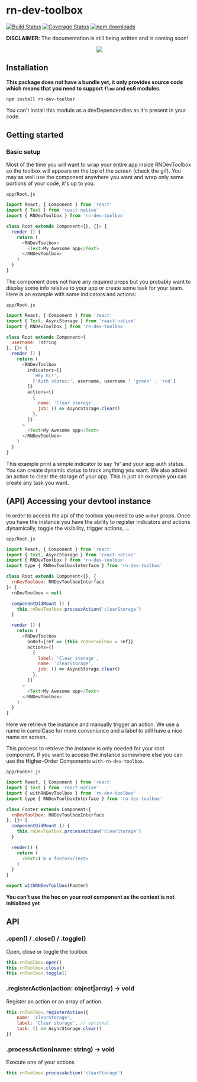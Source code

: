 # rn-dev-toolbox

[![Build Status](https://travis-ci.org/mbret/rn-dev-toolbox.svg?branch=master)](https://travis-ci.org/mbret/rn-dev-toolbox)
[![Coverage Status](https://coveralls.io/repos/github/mbret/rn-dev-toolbox/badge.svg?branch=master)](https://coveralls.io/github/mbret/rn-dev-toolbox?branch=master)
[![npm downloads](https://img.shields.io/npm/dt/rn-dev-toolbox.svg)](https://www.npmjs.com/package/rn-dev-toolbox)

**DISCLAIMER:** The documentation is still being written and is coming soon!

<p align="center">
  <img src="https://github.com/mbret/rn-dev-toolbox/raw/master/docs/demo.gif">
</p>


## Installation
**This package does not have a bundle yet, it only provides source code which means that you need to support `flow` and es6 modules.**
```
npm install rn-dev-toolbar
```
You can't install this module as a devDependendies as it's present in your code.


## Getting started
### Basic setup
Most of the time you will want to wrap your entire app inside RNDevToolbox so the
toolbox will appears on the top of the screen (check the gif). You may as well use the component anywhere you want
and wrap only some portions of your code, it's up to you.

`app/Root.js`
````javascript
import React, { Component } from 'react'
import { Text } from 'react-native'
import { RNDevToolbox } from 'rn-dev-toolbox'

class Root extends Component<{}, {}> {
  render () {
    return (
      <RNDevToolbox>
        <Text>My Awesome app</Text>
      </RNDevToolbox>
    )
  }
}
````
The component does not have any required props but you probably want to display some info relative to
your app or create some task for your team. Here is an example with some indicators and actions:

`app/Root.js`
````javascript
import React, { Component } from 'react'
import { Text, AsyncStorage } from 'react-native'
import { RNDevToolbox } from 'rn-dev-toolbox'

class Root extends Component<{
  username: ?string
}, {}> {
  render () {
    return (
      <RNDevToolbox
        indicators={[
          'Hey hi!',
          ['Auth status:', username, username ? 'green' : 'red']
        ]}
        actions={[
          {
            name: 'Clear storage',
            job: () => AsyncStorage.clear()
          },
        ]}
      >
        <Text>My Awesome app</Text>
      </RNDevToolbox>
    )
  }
}
````
This example print a simple indicator to say 'hi' and your app auth status. You can create dynamic status to track anything you want.
We also added an action to clear the storage of your app. This is just an example you can create any task you want.

## (API) Accessing your devtool instance
In order to access the api of the toolbox you need to use `onRef` props. Once you have the instance you have the ability
to register indicators and actions dynamically, toggle the visibility, trigger actions, ...

`app/Root.js`
````javascript
import React, { Component } from 'react'
import { Text, AsyncStorage } from 'react-native'
import { RNDevToolbox } from 'rn-dev-toolbox'
import type { RNDevToolboxInterface } from 'rn-dev-toolbox'

class Root extends Component<{}, {
  rnDevToolbox: RNDevToolboxInterface
}> {
  rnDevToolbox = null

  componentDidMount () {
    this.rnDevToolbox.processAction('clearStorage')
  }

  render () {
    return (
      <RNDevToolbox
        onRef={ref => {this.rnDevToolbox = ref}}
        actions={[
          {
            label: 'Clear storage',
            name: 'clearStorage',
            job: () => AsyncStorage.clear()
          },
        ]}
      >
        <Text>My Awesome app</Text>
      </RNDevToolbox>
    )
  }
}
````
Here we retrieve the instance and manually trigger an action. We use a name in camelCase for more
conveniance and a label to still have a nice name on screen.

This process to retrieve the instance is only needed for your root component. If you want to
access the instance somewhere else you can use the Higher-Order Components `with-rn-dev-toolbox`.

`app/Footer.js`
````javascript
import React, { Component } from 'react'
import { Text } from 'react-native'
import { withRNDevToolbox } from 'rn-dev-toolbox'
import type { RNDevToolboxInterface } from 'rn-dev-toolbox'

class Footer extends Component<{
  rnDevToolbox: RNDevToolboxInterface
}, {}> {
  componentDidMount () {
    this.rnDevToolbox.processAction('clearStorage')
  }

  render() {
    return (
      <Text>I'm a footer</Text>
    )
  }
}

export withRNDevToolbox(Footer)
````
**You can't use the hoc on your root component as the context is not initialized yet**

## API

### .open() / .close() / .toggle()
Open, close or toggle the toolbox
````javascript
this.rnToolbox.open()
this.rnToolbox.close()
this.rnToolbox.toggle()
````

### .registerAction(action: object|array) -> void
Register an action or an array of action.
````javascript
this.rnToolbox.registerAction({
    name: 'clearStorage',
    label: 'Clear storage', // optional
    task: () => AsyncStorage.clear()
})
````

### .processAction(name: string) -> void
Execute one of your actions
````javascript
this.rnToolbox.processAction('clearStorage')
````



